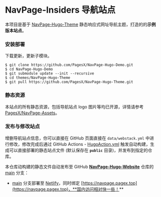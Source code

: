 # NavPage-Insiders 导航站点

本项目是基于 [NavPage-Hugo-Theme](https://github.com/PagesX/NavPage-Hugo-Theme) 静态响应式网址导航主题，打造的的**示例版本站点**。

### 安装部署

下载更新，更新子模块。

```
$ git clone https://github.com/PagesX/NavPage-Hugo-Demo.git
$ cd NavPage-Hugo-Demo
$ git submodule update --init --recursive
$ cd themes/NavPage-Hugo-Theme
$ git pull https://github.com/PagesX/NavPage-Hugo-Theme.git
```

### 静态资源

本站点的所有静态资源，包括导航站点 logo 图片等均已开源，详情请参考 [PagesX/NavPage-Assets](https://github.com/PagesX/NavPage-Assets)。

### 发布与修改站点

增删导航站点信息，你可以直接在 GitHub 页面直接在 `data/webstack.yml` 中进行修改，修改完成后通过 GitHub Actions - [HugoAction.yml](https://github.com/PagesX/NavPage-Hugo-Demo/blob/main/.github/workflows/HugoAction.yml) 触发自动构建，生成可以直接部署的静态站点文件 (默认保存在 **`public`** 目录)，并发布到指定的仓库。


本仓库动构建的静态文件自动发布至 GitHub **[NavPage-Hugo-Website](https://github.com/PagesX/NavPage-Hugo-Website)** 仓库的 [main](https://github.com/PagesX/NavPage-Hugo-Website/tree/main) 分支：

- [main](https://github.com/PagesX/NavPage-Hugo-Website/tree/main) 分支部署至 [Netlify](https://app.netlify.com/)，同时绑定 [https://navpage.pagex.top](https://navpage.pagex.top)，**国内访问相对快一些！**
